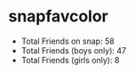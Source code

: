 # snapfavcolor

- Total Friends on snap: 58
- Total Friends (boys only): 47
- Total Friends (girls only): 8
